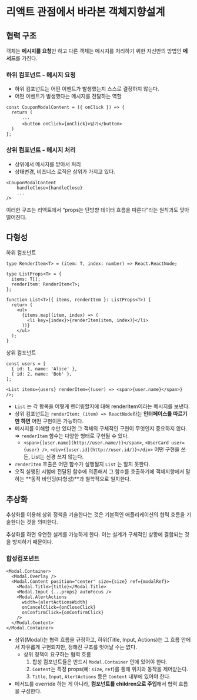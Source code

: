 # 리액트 관점에서 바라본 객체지향설계

## 협력 구조

객체는 **메시지를 요청**만 하고 다른 객체는 메시지를 처리하기 위한 자신만의 방법인 **메서드**를 가진다.

### 하위 컴포넌트 - 메시지 요청

- 하위 컴포넌트는 어떤 이벤트가 발생했는지 스스로 결정하지 않는다.
- 어떤 이벤트가 발생했다는 메시지를 전달하는 역할

```tsx
const CouponModalContent = ({ onClick }) => {
  return (
	  ...
	  <button onClick={onClick}>닫기</button>
  )
};
```

### 상위 컴포넌트 - 메시지 처리

- 상위에서 메시지를 받아서 처리
- 상태변경, 비즈니스 로직은 상위가 가지고 있다.

```tsx
<CouponModalContent
	handleClose={handleClose}
	...
/>
```

이러한 구조는 리액트에서 “props는 단방향 데이터 흐름을 따른다”라는 원칙과도 맞아떨어진다.

## 다형성

하위 컴포넌트

```tsx
type RenderItem<T> = (item: T, index: number) => React.ReactNode;

type ListProps<T> = {
  items: T[];
  renderItem: RenderItem<T>;
};

function List<T>({ items, renderItem }: ListProps<T>) {
  return (
    <ul>
      {items.map((item, index) => (
        <li key={index}>{renderItem(item, index)}</li>
      ))}
    </ul>
  );
}
```

상위 컴포넌트

```tsx
const users = [
  { id: 1, name: 'Alice' },
  { id: 2, name: 'Bob' },
];

<List items={users} renderItem={(user) => <span>{user.name}</span>} />;
```

- `List` 는 각 항목을 어떻게 렌더링할지에 대해 renderItem이라는 메시지를 보낸다.
- 상위 컴포넌트는 `renderItem: (item) => ReactNode`라는 **인터페이스를 따르기만 하면** 어떤 구현이든 가능하다.
- 메시지를 이해할 수만 있다면 그 객체의 구체적인 구현이 무엇인지 중요하지 않다. ⇒ `renderItem` 함수는 다양한 형태로 구현될 수 있다.
  - `<span>{[user.name](http://user.name/)}</span>`, `<UserCard user={user} />`, `<div>{[user.id](http://user.id/)}</div>` 어떤 구현을 쓰든, List는 신경 쓰지 않는다.
- `renderItem` 호출은 어떤 함수가 실행될지 `List` 는 알지 못한다.
- 오직 실행된 시험에 전달된 함수에 의존해서 그 함수를 호출하기에 객체지향에서 말하는 **동적 바인딩(다형성)**과 철학적으로 일치한다.

## 추상화

추상화를 이용해 상위 정책을 기술한다는 것은 기본적인 애플리케이션의 협력 흐름을 기술한다는 것을 의미한다.

추상화를 하면 유연한 설계를 가능하게 한다. 이는 설계가 구체적인 상황에 결합되는 것을 방지하기 때문이다.

### 합성컴포넌트

```tsx
<Modal.Container>
  <Modal.Overlay />
  <Modal.Content position="center" size={size} ref={modalRef}>
    <Modal.Title>{title}</Modal.Title>
    <Modal.Input {...props} autoFocus />
    <Modal.AlertActions
      width={alertActionsWidth}
      onCancelClick={onCloseClick}
      onConfirmClick={onConfirmClick}
    />
  </Modal.Content>
</Modal.Container>
```

- 상위(Modal)는 협력 흐름을 규정하고, 하위(Title, Input, Actions)는 그 흐름 안에서 자유롭게 구현되지만, 정해진 구조를 벗어날 수는 없다.
  - 상위 정책이 요구하는 협력 흐름
    1. 합성 컴포넌트들은 반드시 `Modal.Container` 안에 있어야 한다.
    2. `Content`는 특정 props(예: `size`, `ref`)를 통해 위치와 동작을 제어받는다.
    3. `Title`, `Input`, `AlertActions` 등은 `Content` 내부에 있어야 한다.
- 메서드를 override 하는 게 아니라, **컴포넌트를 children으로 주입**해서 협력 흐름을 구성한다.
